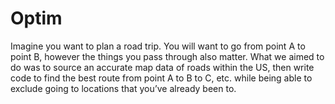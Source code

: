 # Optim
Imagine you want to plan a road trip. You will want to go from point A to point B, however the things you pass through also matter. What we aimed to do was to source an accurate map data of roads within the US, then write code to find the best route from point A to B to C, etc. while being able to exclude going to locations that you’ve already been to.
